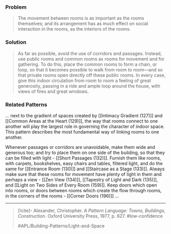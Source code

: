 ### Problem
>The movement between rooms is as important as the rooms themselves; and its arrangement has as much effect on social interaction in the rooms, as the interiors of the rooms.

### Solution
>As far as possible, avoid the use of corridors and passages. Instead, use public rooms and common rooms as rooms for movement and for gathering. To do this, place the common rooms to form a chain, or loop, so that it becomes possible to walk from room to room—and so that private rooms open directly off these public rooms. In every case, give this indoor circulation from room to room a feeling of great generosity, passing in a ride and ample loop around the house, with views of fires and great windows.

### Related Patterns
... next to the gradient of spaces created by [[Intimacy Gradient (127)]] and [[Common Areas at the Heart (129)]], the way that rooms connect to one another will play the largest role in governing the character of indoor space. This pattern describes the most fundamental way of linking rooms to one another.

Whenever passages or corridors are unavoidable, make them wide and generous too; and try to place them on one side of the building, so that they can be filled with light - [[Short Passages (132)]]. Furnish them like rooms, with carpets, bookshelves, easy chairs and tables, filtered light, and do the same for [[Entrance Room (130)]] and [[Staircase as a Stage (133)]]. Always make sure that these rooms for movement have plenty of light in them and perhaps a view - [[Zen View (134)]], [[Tapestry of Light and Dark (135)]], and [[Light on Two Sides of Every Room (159)]]. Keep doors which open into rooms, or doors between rooms which create the flow through rooms, in the corners of the rooms - [[Corner Doors (196)]] ...

---

> [!cite]- Alexander, Christopher. _A Pattern Language: Towns, Buildings, Construction_. Oxford University Press, 1977, p. 627.
> #low-confidence
>
> #APL/Building-Patterns/Light-and-Space

